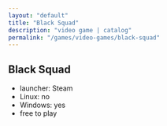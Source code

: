 ```yaml
---
layout: "default"
title: "Black Squad"
description: "video game | catalog"
permalink: "/games/video-games/black-squad"
---
```


## Black Squad

- launcher: Steam
- Linux: no
- Windows: yes
- free to play
